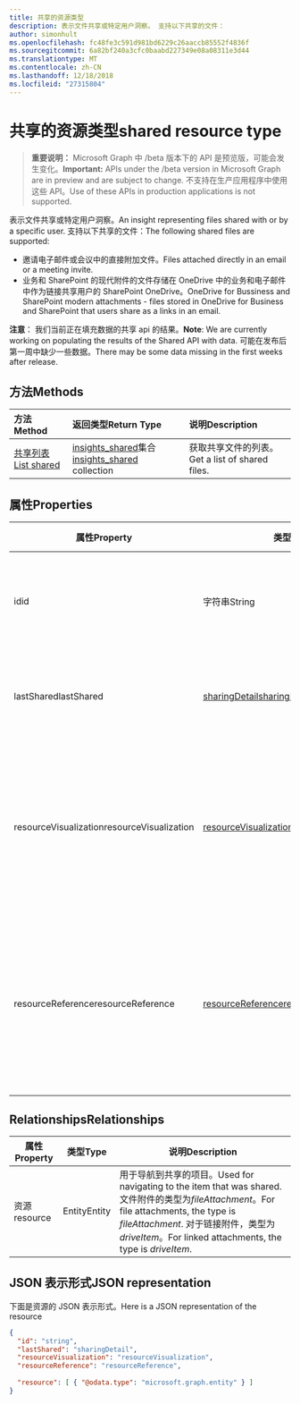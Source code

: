 ```yaml
---
title: 共享的资源类型
description: 表示文件共享或特定用户洞察。 支持以下共享的文件：
author: simonhult
ms.openlocfilehash: fc48fe3c591d981bd6229c26aaccb85552f4836f
ms.sourcegitcommit: 6a82bf240a3cfc0baabd227349e08a08311e3d44
ms.translationtype: MT
ms.contentlocale: zh-CN
ms.lasthandoff: 12/18/2018
ms.locfileid: "27315804"
---
```

# <a name="shared-resource-type"></a><span data-ttu-id="50e31-104">共享的资源类型</span><span class="sxs-lookup"><span data-stu-id="50e31-104">shared resource type</span></span>

> <span data-ttu-id="50e31-105">**重要说明：** Microsoft Graph 中 /beta 版本下的 API 是预览版，可能会发生变化。</span><span class="sxs-lookup"><span data-stu-id="50e31-105">**Important:** APIs under the /beta version in Microsoft Graph are in preview and are subject to change.</span></span> <span data-ttu-id="50e31-106">不支持在生产应用程序中使用这些 API。</span><span class="sxs-lookup"><span data-stu-id="50e31-106">Use of these APIs in production applications is not supported.</span></span>

<span data-ttu-id="50e31-107">表示文件共享或特定用户洞察。</span><span class="sxs-lookup"><span data-stu-id="50e31-107">An insight representing files shared with or by a specific user.</span></span> <span data-ttu-id="50e31-108">支持以下共享的文件：</span><span class="sxs-lookup"><span data-stu-id="50e31-108">The following shared files are supported:</span></span>

- <span data-ttu-id="50e31-109">邀请电子邮件或会议中的直接附加文件。</span><span class="sxs-lookup"><span data-stu-id="50e31-109">Files attached directly in an email or a meeting invite.</span></span>
- <span data-ttu-id="50e31-110">业务和 SharePoint 的现代附件的文件存储在 OneDrive 中的业务和电子邮件中作为链接共享用户的 SharePoint OneDrive。</span><span class="sxs-lookup"><span data-stu-id="50e31-110">OneDrive for Bussiness and SharePoint modern attachments - files stored in OneDrive for Business and SharePoint that users share as a links in an email.</span></span>

<span data-ttu-id="50e31-111">**注意**： 我们当前正在填充数据的共享 api 的结果。</span><span class="sxs-lookup"><span data-stu-id="50e31-111">**Note**: We are currently working on populating the results of the Shared API with data.</span></span> <span data-ttu-id="50e31-112">可能在发布后第一周中缺少一些数据。</span><span class="sxs-lookup"><span data-stu-id="50e31-112">There may be some data missing in the first weeks after release.</span></span>

## <a name="methods"></a><span data-ttu-id="50e31-113">方法</span><span class="sxs-lookup"><span data-stu-id="50e31-113">Methods</span></span>

| <span data-ttu-id="50e31-114">方法</span><span class="sxs-lookup"><span data-stu-id="50e31-114">Method</span></span>       | <span data-ttu-id="50e31-115">返回类型</span><span class="sxs-lookup"><span data-stu-id="50e31-115">Return Type</span></span>  |<span data-ttu-id="50e31-116">说明</span><span class="sxs-lookup"><span data-stu-id="50e31-116">Description</span></span>|
|:---------------|:--------|:----------|
|[<span data-ttu-id="50e31-117">共享列表</span><span class="sxs-lookup"><span data-stu-id="50e31-117">List shared</span></span>](../api/insights-list-shared.md) |<span data-ttu-id="50e31-118">[insights_shared](insights-shared.md)集合</span><span class="sxs-lookup"><span data-stu-id="50e31-118">[insights_shared](insights-shared.md) collection</span></span>| <span data-ttu-id="50e31-119">获取共享文件的列表。</span><span class="sxs-lookup"><span data-stu-id="50e31-119">Get a list of shared files.</span></span>|

## <a name="properties"></a><span data-ttu-id="50e31-120">属性</span><span class="sxs-lookup"><span data-stu-id="50e31-120">Properties</span></span>

| <span data-ttu-id="50e31-121">属性</span><span class="sxs-lookup"><span data-stu-id="50e31-121">Property</span></span>              | <span data-ttu-id="50e31-122">类型</span><span class="sxs-lookup"><span data-stu-id="50e31-122">Type</span></span>                      | <span data-ttu-id="50e31-123">说明</span><span class="sxs-lookup"><span data-stu-id="50e31-123">Description</span></span>  |
| -------------         |---------------            | -------------|
| <span data-ttu-id="50e31-124">id</span><span class="sxs-lookup"><span data-stu-id="50e31-124">id</span></span>                    | <span data-ttu-id="50e31-125">字符串</span><span class="sxs-lookup"><span data-stu-id="50e31-125">String</span></span>                    | <span data-ttu-id="50e31-126">关系的唯一标识符。</span><span class="sxs-lookup"><span data-stu-id="50e31-126">Unique identifier of the relationship.</span></span> <span data-ttu-id="50e31-127">只读。</span><span class="sxs-lookup"><span data-stu-id="50e31-127">Read only.</span></span>        |
| <span data-ttu-id="50e31-128">lastShared</span><span class="sxs-lookup"><span data-stu-id="50e31-128">lastShared</span></span>            | [<span data-ttu-id="50e31-129">sharingDetail</span><span class="sxs-lookup"><span data-stu-id="50e31-129">sharingDetail</span></span>](insights-sharingdetail.md)                | <span data-ttu-id="50e31-130">有关共享项目的详细信息。</span><span class="sxs-lookup"><span data-stu-id="50e31-130">Details about the shared item.</span></span> <span data-ttu-id="50e31-131">只读。</span><span class="sxs-lookup"><span data-stu-id="50e31-131">Read only.</span></span>        |
| <span data-ttu-id="50e31-132">resourceVisualization</span><span class="sxs-lookup"><span data-stu-id="50e31-132">resourceVisualization</span></span> | [<span data-ttu-id="50e31-133">resourceVisualization</span><span class="sxs-lookup"><span data-stu-id="50e31-133">resourceVisualization</span></span>](insights-resourcevisualization.md)                | <span data-ttu-id="50e31-134">您可以使用可视化中您的体验的文档的属性。</span><span class="sxs-lookup"><span data-stu-id="50e31-134">Properties that you can use to visualize the document in your experience.</span></span> <span data-ttu-id="50e31-135">只读</span><span class="sxs-lookup"><span data-stu-id="50e31-135">Read-only</span></span>      |
| <span data-ttu-id="50e31-136">resourceReference</span><span class="sxs-lookup"><span data-stu-id="50e31-136">resourceReference</span></span>     | [<span data-ttu-id="50e31-137">resourceReference</span><span class="sxs-lookup"><span data-stu-id="50e31-137">resourceReference</span></span>](insights-resourcereference.md)                      | <span data-ttu-id="50e31-138">引用的共享文档，如 url 和类型的文档属性。</span><span class="sxs-lookup"><span data-stu-id="50e31-138">Reference properties of the shared document, such as the url and type of the document.</span></span> <span data-ttu-id="50e31-139">只读</span><span class="sxs-lookup"><span data-stu-id="50e31-139">Read-only</span></span>       |

## <a name="relationships"></a><span data-ttu-id="50e31-140">Relationships</span><span class="sxs-lookup"><span data-stu-id="50e31-140">Relationships</span></span>

| <span data-ttu-id="50e31-141">属性</span><span class="sxs-lookup"><span data-stu-id="50e31-141">Property</span></span>      | <span data-ttu-id="50e31-142">类型</span><span class="sxs-lookup"><span data-stu-id="50e31-142">Type</span></span>          | <span data-ttu-id="50e31-143">说明</span><span class="sxs-lookup"><span data-stu-id="50e31-143">Description</span></span>  |
| ------------- |---------------| -------------|
| <span data-ttu-id="50e31-144">资源</span><span class="sxs-lookup"><span data-stu-id="50e31-144">resource</span></span>      | <span data-ttu-id="50e31-145">Entity</span><span class="sxs-lookup"><span data-stu-id="50e31-145">Entity</span></span>        | <span data-ttu-id="50e31-146">用于导航到共享的项目。</span><span class="sxs-lookup"><span data-stu-id="50e31-146">Used for navigating to the item that was shared.</span></span> <span data-ttu-id="50e31-147">文件附件的类型为*fileAttachment*。</span><span class="sxs-lookup"><span data-stu-id="50e31-147">For file attachments, the type is *fileAttachment*.</span></span> <span data-ttu-id="50e31-148">对于链接附件，类型为*driveItem*。</span><span class="sxs-lookup"><span data-stu-id="50e31-148">For linked attachments, the type is *driveItem*.</span></span> |

## <a name="json-representation"></a><span data-ttu-id="50e31-149">JSON 表示形式</span><span class="sxs-lookup"><span data-stu-id="50e31-149">JSON representation</span></span>
<span data-ttu-id="50e31-150">下面是资源的 JSON 表示形式。</span><span class="sxs-lookup"><span data-stu-id="50e31-150">Here is a JSON representation of the resource</span></span>

```json
{
  "id": "string",
  "lastShared": "sharingDetail",
  "resourceVisualization": "resourceVisualization",
  "resourceReference": "resourceReference",
  
  "resource": [ { "@odata.type": "microsoft.graph.entity" } ]
}
```